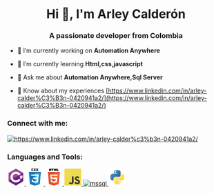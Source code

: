 <h1 align="center">Hi 👋, I'm Arley Calderón</h1>
<h3 align="center">A passionate developer from Colombia</h3>

- 🔭 I’m currently working on **Automation Anywhere**

- 🌱 I’m currently learning **Html,css,javascript**

- 💬 Ask me about **Automation Anywhere,Sql Server**

- 📄 Know about my experiences [https://www.linkedin.com/in/arley-calder%C3%B3n-0420941a2/](https://www.linkedin.com/in/arley-calder%C3%B3n-0420941a2/)

<h3 align="left">Connect with me:</h3>
<p align="left">
<a href="https://linkedin.com/in/https://www.linkedin.com/in/arley-calder%c3%b3n-0420941a2/" target="blank"><img align="center" src="https://raw.githubusercontent.com/rahuldkjain/github-profile-readme-generator/master/src/images/icons/Social/linked-in-alt.svg" alt="https://www.linkedin.com/in/arley-calder%c3%b3n-0420941a2/" height="30" width="40" /></a>
</p>

<h3 align="left">Languages and Tools:</h3>
<p align="left"> <a href="https://www.w3schools.com/cs/" target="_blank" rel="noreferrer"> <img src="https://raw.githubusercontent.com/devicons/devicon/master/icons/csharp/csharp-original.svg" alt="csharp" width="40" height="40"/> </a> <a href="https://www.w3schools.com/css/" target="_blank" rel="noreferrer"> <img src="https://raw.githubusercontent.com/devicons/devicon/master/icons/css3/css3-original-wordmark.svg" alt="css3" width="40" height="40"/> </a> <a href="https://www.w3.org/html/" target="_blank" rel="noreferrer"> <img src="https://raw.githubusercontent.com/devicons/devicon/master/icons/html5/html5-original-wordmark.svg" alt="html5" width="40" height="40"/> </a> <a href="https://developer.mozilla.org/en-US/docs/Web/JavaScript" target="_blank" rel="noreferrer"> <img src="https://raw.githubusercontent.com/devicons/devicon/master/icons/javascript/javascript-original.svg" alt="javascript" width="40" height="40"/> </a> <a href="https://www.microsoft.com/en-us/sql-server" target="_blank" rel="noreferrer"> <img src="https://www.svgrepo.com/show/303229/microsoft-sql-server-logo.svg" alt="mssql" width="40" height="40"/> </a> <a href="https://www.python.org" target="_blank" rel="noreferrer"> <img src="https://raw.githubusercontent.com/devicons/devicon/master/icons/python/python-original.svg" alt="python" width="40" height="40"/> </a> </p>
